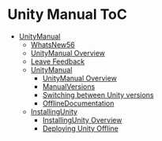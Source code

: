 Unity Manual ToC
================
 - [UnityManual]()
	 - [WhatsNew56](WhatsNew56.md)
	 - [UnityManual Overview](UnityManual.md)
	 - [Leave Feedback](LeaveFeedback.md)
	 - [UnityManual]()
		 - [UnityManual Overview](UnityManual_1.md)
		 - [ManualVersions](ManualVersions.md)
		 - [Switching between Unity versions](SwitchingDocumentationVersions.md)
		 - [OfflineDocumentation](OfflineDocumentation.md)
	 - [InstallingUnity]()
		 - [InstallingUnity Overview](InstallingUnity.md)
		 - [Deploying Unity Offline](DeployingUnityOffline.md)

